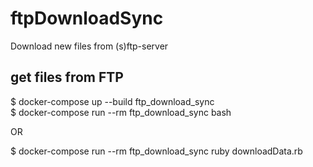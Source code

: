 # ftpDownloadSync
Download new files from (s)ftp-server

## get files from FTP
$ docker-compose up  --build ftp_download_sync  
$ docker-compose run --rm ftp_download_sync bash  

OR

$ docker-compose run --rm ftp_download_sync ruby downloadData.rb  


